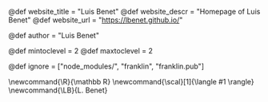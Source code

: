 <!--
Add here global page variables to use throughout your
website.
The website_* must be defined for the RSS to work
-->
@def website_title = "Luis Benet"
@def website_descr = "Homepage of Luis Benet"
@def website_url   = "https://lbenet.github.io/"

@def author = "Luis Benet"

@def mintoclevel = 2
@def maxtoclevel = 2

<!--
Add here files or directories that should be ignored by Franklin, otherwise
these files might be copied and, if markdown, processed by Franklin which
you might not want. Indicate directories by ending the name with a `/`.
-->
@def ignore = ["node_modules/", "franklin", "franklin.pub"]

<!--
Add here global latex commands to use throughout your
pages. It can be math commands but does not need to be.
For instance:
* \newcommand{\phrase}{This is a long phrase to copy.}
-->
\newcommand{\R}{\mathbb R}
\newcommand{\scal}[1]{\langle #1 \rangle}
\newcommand{\LB}{L. Benet}

<!-- \newcommand{\col}[2]{~~~<span style="color:#1">#2</span>~~~} -->

